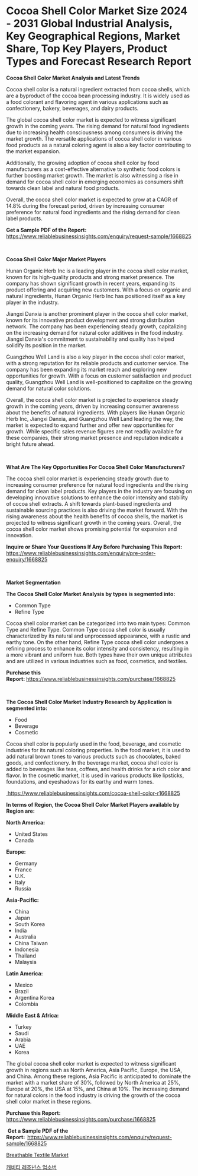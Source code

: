 <p><h1>Cocoa Shell Color Market Size 2024 - 2031 Global Industrial Analysis, Key Geographical Regions, Market Share, Top Key Players, Product Types and Forecast Research Report</h1></p><p><strong>Cocoa Shell Color Market Analysis and Latest Trends</strong></p>
<p><p>Cocoa shell color is a natural ingredient extracted from cocoa shells, which are a byproduct of the cocoa bean processing industry. It is widely used as a food colorant and flavoring agent in various applications such as confectionery, bakery, beverages, and dairy products.</p><p>The global cocoa shell color market is expected to witness significant growth in the coming years. The rising demand for natural food ingredients due to increasing health consciousness among consumers is driving the market growth. The versatile applications of cocoa shell color in various food products as a natural coloring agent is also a key factor contributing to the market expansion.</p><p>Additionally, the growing adoption of cocoa shell color by food manufacturers as a cost-effective alternative to synthetic food colors is further boosting market growth. The market is also witnessing a rise in demand for cocoa shell color in emerging economies as consumers shift towards clean label and natural food products.</p><p>Overall, the cocoa shell color market is expected to grow at a CAGR of 14.8% during the forecast period, driven by increasing consumer preference for natural food ingredients and the rising demand for clean label products.</p></p>
<p><strong>Get a Sample PDF of the Report:&nbsp;</strong> <a href="https://www.reliablebusinessinsights.com/enquiry/request-sample/1668825">https://www.reliablebusinessinsights.com/enquiry/request-sample/1668825</a></p>
<p>&nbsp;</p>
<p><strong>Cocoa Shell Color Major Market Players</strong></p>
<p><p>Hunan Organic Herb Inc is a leading player in the cocoa shell color market, known for its high-quality products and strong market presence. The company has shown significant growth in recent years, expanding its product offering and acquiring new customers. With a focus on organic and natural ingredients, Hunan Organic Herb Inc has positioned itself as a key player in the industry.</p><p>Jiangxi Danxia is another prominent player in the cocoa shell color market, known for its innovative product development and strong distribution network. The company has been experiencing steady growth, capitalizing on the increasing demand for natural color additives in the food industry. Jiangxi Danxia's commitment to sustainability and quality has helped solidify its position in the market.</p><p>Guangzhou Well Land is also a key player in the cocoa shell color market, with a strong reputation for its reliable products and customer service. The company has been expanding its market reach and exploring new opportunities for growth. With a focus on customer satisfaction and product quality, Guangzhou Well Land is well-positioned to capitalize on the growing demand for natural color solutions.</p><p>Overall, the cocoa shell color market is projected to experience steady growth in the coming years, driven by increasing consumer awareness about the benefits of natural ingredients. With players like Hunan Organic Herb Inc, Jiangxi Danxia, and Guangzhou Well Land leading the way, the market is expected to expand further and offer new opportunities for growth. While specific sales revenue figures are not readily available for these companies, their strong market presence and reputation indicate a bright future ahead.</p></p>
<p>&nbsp;</p>
<p><strong>What Are The Key Opportunities For Cocoa Shell Color Manufacturers?</strong></p>
<p><p>The cocoa shell color market is experiencing steady growth due to increasing consumer preference for natural food ingredients and the rising demand for clean label products. Key players in the industry are focusing on developing innovative solutions to enhance the color intensity and stability of cocoa shell extracts. A shift towards plant-based ingredients and sustainable sourcing practices is also driving the market forward. With the rising awareness about the health benefits of cocoa shells, the market is projected to witness significant growth in the coming years. Overall, the cocoa shell color market shows promising potential for expansion and innovation.</p></p>
<p><strong>Inquire or Share Your Questions If Any Before Purchasing This Report:</strong> <a href="https://www.reliablebusinessinsights.com/enquiry/pre-order-enquiry/1668825">https://www.reliablebusinessinsights.com/enquiry/pre-order-enquiry/1668825</a></p>
<p>&nbsp;</p>
<p><strong>Market Segmentation</strong></p>
<p><strong>The Cocoa Shell Color Market Analysis by types is segmented into:</strong></p>
<p><ul><li>Common Type</li><li>Refine Type</li></ul></p>
<p><p>Cocoa shell color market can be categorized into two main types: Common Type and Refine Type. Common Type cocoa shell color is usually characterized by its natural and unprocessed appearance, with a rustic and earthy tone. On the other hand, Refine Type cocoa shell color undergoes a refining process to enhance its color intensity and consistency, resulting in a more vibrant and uniform hue. Both types have their own unique attributes and are utilized in various industries such as food, cosmetics, and textiles.</p></p>
<p><strong>Purchase this Report:&nbsp;</strong><a href="https://www.reliablebusinessinsights.com/purchase/1668825">https://www.reliablebusinessinsights.com/purchase/1668825</a></p>
<p>&nbsp;</p>
<p><strong>The Cocoa Shell Color Market Industry Research by Application is segmented into:</strong></p>
<p><ul><li>Food</li><li>Beverage</li><li>Cosmetic</li></ul></p>
<p><p>Cocoa shell color is popularly used in the food, beverage, and cosmetic industries for its natural coloring properties. In the food market, it is used to add natural brown tones to various products such as chocolates, baked goods, and confectionery. In the beverage market, cocoa shell color is added to beverages like teas, coffees, and health drinks for a rich color and flavor. In the cosmetic market, it is used in various products like lipsticks, foundations, and eyeshadows for its earthy and warm tones.</p></p>
<p><a href="https://www.reliablebusinessinsights.com/cocoa-shell-color-r1668825">&nbsp;https://www.reliablebusinessinsights.com/cocoa-shell-color-r1668825</a></p>
<p><strong>In terms of Region, the Cocoa Shell Color Market Players available by Region are:</strong></p>
<p>
    <p> <strong> North America: </strong>
        <ul>
            <li>United States</li>
            <li>Canada</li>
        </ul>
        </p> 
    <p> <strong> Europe: </strong>
        <ul>
            <li>Germany</li>
            <li>France</li>
            <li>U.K.</li>
            <li>Italy</li>
            <li>Russia</li>
        </ul>
        </p> 
    <p> <strong> Asia-Pacific: </strong>
        <ul>
            <li>China</li>
            <li>Japan</li>
            <li>South Korea</li>
            <li>India</li>
            <li>Australia</li>
            <li>China Taiwan</li>
            <li>Indonesia</li>
            <li>Thailand</li>
            <li>Malaysia</li>
        </ul>
        </p> 
    <p> <strong> Latin America: </strong>
        <ul>
            <li>Mexico</li>
            <li>Brazil</li>
            <li>Argentina Korea</li>
            <li>Colombia</li>
        </ul>
        </p> 
    <p> <strong> Middle East & Africa: </strong>
        <ul>
            <li>Turkey</li>
            <li>Saudi</li>
            <li>Arabia</li>
            <li>UAE</li>
            <li>Korea</li>
        </ul>
    </p>
    </p>
<p><p>The global cocoa shell color market is expected to witness significant growth in regions such as North America, Asia Pacific, Europe, the USA, and China. Among these regions, Asia Pacific is anticipated to dominate the market with a market share of 30%, followed by North America at 25%, Europe at 20%, the USA at 15%, and China at 10%. The increasing demand for natural colors in the food industry is driving the growth of the cocoa shell color market in these regions.</p></p>
<p><strong>Purchase this Report: </strong><a href="https://www.reliablebusinessinsights.com/purchase/1668825">https://www.reliablebusinessinsights.com/purchase/1668825</a></p>
<p>&nbsp;<strong>Get a Sample PDF of the Report:&nbsp;&nbsp;</strong><a href="https://www.reliablebusinessinsights.com/enquiry/request-sample/1668825">https://www.reliablebusinessinsights.com/enquiry/request-sample/1668825</a></p>
<p><strong></strong></p>
<p><p><a href="https://github.com/LeilaniWyman2021/Market-Research-Report-List-1/blob/main/breathable-textile-market.md">Breathable Textile Market</a></p><p><a href="https://github.com/lzrvbyqzftro57/Market-Research-Report-List-2/blob/main/7080047119982.md">캐비티 레조넌스 업소버</a></p></p>